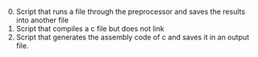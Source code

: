 0. Script that runs a file through the preprocessor and saves the results into another file
1. Script that compiles a c file but does not link
2. Script that generates the assembly code of c and saves it in an output file.
